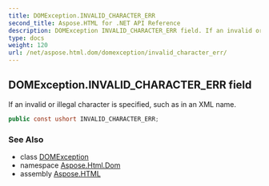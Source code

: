 ```yaml
---
title: DOMException.INVALID_CHARACTER_ERR
second_title: Aspose.HTML for .NET API Reference
description: DOMException INVALID_CHARACTER_ERR field. If an invalid or illegal character is specified such as in an XML name
type: docs
weight: 120
url: /net/aspose.html.dom/domexception/invalid_character_err/
---
```

## DOMException.INVALID_CHARACTER_ERR field

If an invalid or illegal character is specified, such as in an XML name.

```csharp
public const ushort INVALID_CHARACTER_ERR;
```

### See Also

* class [DOMException](../)
* namespace [Aspose.Html.Dom](../../../aspose.html.dom/)
* assembly [Aspose.HTML](../../../)
